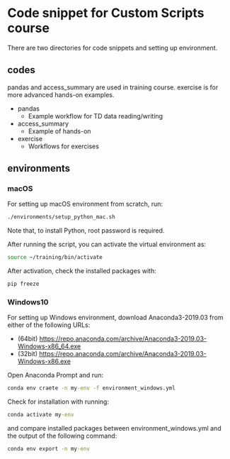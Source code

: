 # Code snippet for Custom Scripts course

There are two directories for code snippets and setting up environment.

## codes

pandas and access_summary are used in training course.
exercise is for more advanced hands-on examples.

- pandas
  - Example workflow for TD data reading/writing
- access_summary
  - Example of hands-on
- exercise
  - Workflows for exercises

## environments

### macOS

For setting up macOS environment from scratch, run:

```sh
./environments/setup_python_mac.sh
```

Note that, to install Python, root password is required.

After running the script, you can activate the virtual environment as:

```sh
source ~/training/bin/activate
```

After activation, check the installed packages with:

```sh
pip freeze
```

### Windows10

For setting up Windows environment, download Anaconda3-2019.03 from either of the following URLs:

- (64bit) https://repo.anaconda.com/archive/Anaconda3-2019.03-Windows-x86_64.exe
- (32bit) https://repo.anaconda.com/archive/Anaconda3-2019.03-Windows-x86.exe

Open Anaconda Prompt and run:

```cmd
conda env craete -n my-env -f environment_windows.yml
```

Check for installation with running:

```cmd
conda activate my-env
```

and compare installed packages between environment_windows.yml and the output of the following command:

```cmd
conda env export -n my-env
```

